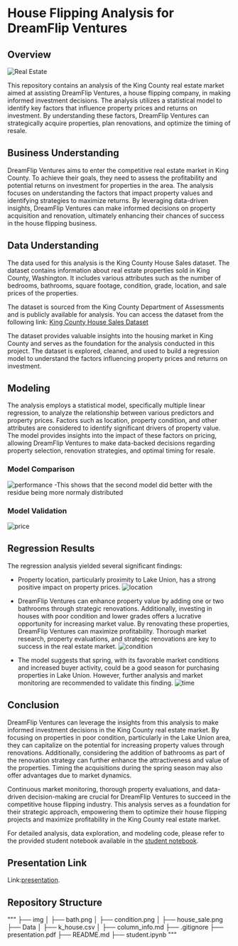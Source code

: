 # House Flipping Analysis for DreamFlip Ventures

## Overview
![Real Estate](img/house_sale.jpg)

This repository contains an analysis of the King County real estate market aimed at assisting DreamFlip Ventures, a house flipping company, in making informed investment decisions. The analysis utilizes a statistical model to identify key factors that influence property prices and returns on investment. By understanding these factors, DreamFlip Ventures can strategically acquire properties, plan renovations, and optimize the timing of resale.

## Business Understanding
DreamFlip Ventures aims to enter the competitive real estate market in King County. To achieve their goals, they need to assess the profitability and potential returns on investment for properties in the area. The analysis focuses on understanding the factors that impact property values and identifying strategies to maximize returns. By leveraging data-driven insights, DreamFlip Ventures can make informed decisions on property acquisition and renovation, ultimately enhancing their chances of success in the house flipping business.

## Data Understanding
The data used for this analysis is the King County House Sales dataset. The dataset contains information about real estate properties sold in King County, Washington. It includes various attributes such as the number of bedrooms, bathrooms, square footage, condition, grade, location, and sale prices of the properties.

The dataset is sourced from the King County Department of Assessments and is publicly available for analysis. You can access the dataset from the following link: [King County House Sales Dataset](https://www.kingcounty.gov/depts/assessor/Reports/gis-salesresearch.aspx)

The dataset provides valuable insights into the housing market in King County and serves as the foundation for the analysis conducted in this project. The dataset is explored, cleaned, and used to build a regression model to understand the factors influencing property prices and returns on investment.

## Modeling
The analysis employs a statistical model, specifically multiple linear regression, to analyze the relationship between various predictors and property prices. Factors such as location, property condition, and other attributes are considered to identify significant drivers of property value. The model provides insights into the impact of these factors on pricing, allowing DreamFlip Ventures to make data-backed decisions regarding property selection, renovation strategies, and optimal timing for resale.


### Model Comparison 
![performance](img/model22.png)
-This shows that the second model did better with the residue being more normaly distributed

### Model Validation
![price](img/priced.png)



## Regression Results
The regression analysis yielded several significant findings:

- Property location, particularly proximity to Lake Union, has a strong positive impact on property prices.
![location](img/location.jpg)

- DreamFlip Ventures can enhance property value by adding one or two bathrooms through strategic renovations. Additionally, investing in houses with poor condition and lower grades offers a lucrative opportunity for increasing market value. By renovating these properties, DreamFlip Ventures can maximize profitability. Thorough market research, property evaluations, and strategic renovations are key to success in the real estate market.
![condition](img/condition.png)

- The model suggests that spring, with its favorable market conditions and increased buyer activity, could be a good season for purchasing properties in Lake Union. However, further analysis and market monitoring are recommended to validate this finding.
![time](img/time.jpg)

## Conclusion
DreamFlip Ventures can leverage the insights from this analysis to make informed investment decisions in the King County real estate market. By focusing on properties in poor condition, particularly in the Lake Union area, they can capitalize on the potential for increasing property values through renovations. Additionally, considering the addition of bathrooms as part of the renovation strategy can further enhance the attractiveness and value of the properties. Timing the acquisitions during the spring season may also offer advantages due to market dynamics.

Continuous market monitoring, thorough property evaluations, and data-driven decision-making are crucial for DreamFlip Ventures to succeed in the competitive house flipping industry. This analysis serves as a foundation for their strategic approach, empowering them to optimize their house flipping projects and maximize profitability in the King County real estate market.

For detailed analysis, data exploration, and modeling code, please refer to the provided student notebook available in the [student notebook](https://github.com/u-mar/Phase-2-Project/blob/main/student.ipynb).

## Presentation Link 
Link:[presentation](https://github.com/u-mar/Phase-2-Project/blob/main/presentation.pdf).

## Repository Structure
"""
├── img
│ ├── bath.png
│ ├── condition.png
│ ├── house_sale.png
├── Data
│ ├── k_house.csv
│ ├── column_info.md
├── .gitignore
├── presentation.pdf
├── README.md
├── student.ipynb
"""